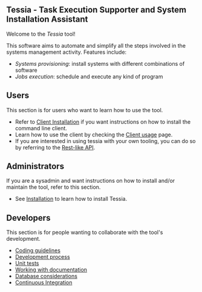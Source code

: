 <!--
Copyright 2016, 2017 IBM Corp.

Licensed under the Apache License, Version 2.0 (the "License");
you may not use this file except in compliance with the License.
You may obtain a copy of the License at

   http://www.apache.org/licenses/LICENSE-2.0

Unless required by applicable law or agreed to in writing, software
distributed under the License is distributed on an "AS IS" BASIS,
WITHOUT WARRANTIES OR CONDITIONS OF ANY KIND, either express or implied.
See the License for the specific language governing permissions and
limitations under the License.
-->
## Tessia - Task Execution Supporter and System Installation Assistant

Welcome to the *Tessia* tool!

This software aims to automate and simplify all the steps involved in the systems management activity. Features include:

- *Systems provisioning*: install systems with different combinations of software
- *Jobs execution*: schedule and execute any kind of program

## **Users**

This section is for users who want to learn how to use the tool.

- Refer to [Client Installation](users/client_install.md) if you want instructions on how to install the command line client.
- Learn how to use the client by checking the [Client usage](users/client_usage.md) page.
- If you are interested in using tessia with your own tooling, you can do so by referring to the [Rest-like API](users/api.md).

## **Administrators**

If you are a sysadmin and want instructions on how to install and/or maintain the tool, refer to this section.

- See [Installation](admins/install.md) to learn how to install Tessia.

## **Developers**

This section is for people wanting to collaborate with the tool's development.

- [Coding guidelines](developers/coding_guidelines.md)
- [Development process](developers/dev_process.md)
- [Unit tests](developers/unit_tests.md)
- [Working with documentation](developers/documentation.md)
- [Database considerations](developers/database.md)
- [Continuous Integration](developers/continuous_integration.md)
